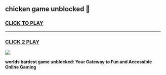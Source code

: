
## chicken game unblocked 👋
<h3>
<a href="https://premium.freeplayer.one?title=chicken_game_unblocked&ref=13F">CLICK TO PLAY</a></h3>
<hr>

<h3>
<a href="https://premium.freeplayer.one?title=chicken_game_unblocked&ref=13F">CLICK 2 PLAY</a>
  
</h3>

<a href="https://premium.freeplayer.one?title=chicken_game_unblocked&ref=12F/"><img src="https://clearcache.store/games.png"></a>


**worlds hardest game unblocked: Your Gateway to Fun and Accessible Online Gaming**
